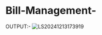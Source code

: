 # Bill-Management-
OUTPUT:-
![LS20241213173919](https://github.com/user-attachments/assets/653f758e-a3d5-497c-9808-5918594c3013)
